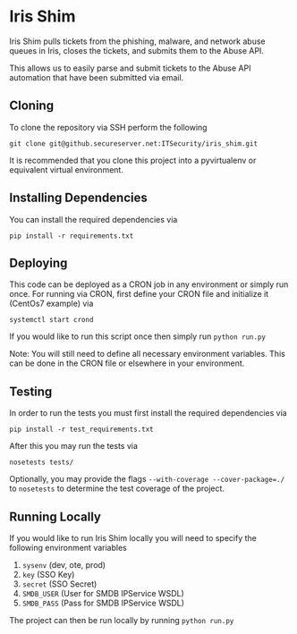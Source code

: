 # Iris Shim
Iris Shim pulls tickets from the phishing, malware, and network abuse queues in Iris, closes the tickets, and submits them to the Abuse API.

This allows us to easily parse and submit tickets to the Abuse API automation that have been submitted via email.

## Cloning
 To clone the repository via SSH perform the following
 ```
 git clone git@github.secureserver.net:ITSecurity/iris_shim.git
 ```

 It is recommended that you clone this project into a pyvirtualenv or equivalent virtual environment.

## Installing Dependencies
You can install the required dependencies via
```
pip install -r requirements.txt
```

 ## Deploying
This code can be deployed as a CRON job in any environment or simply run once. For running via CRON, first define your CRON file and initialize it (CentOs7 example) via
```
systemctl start crond
```
If you would like to run this script once then simply run `python run.py`

Note: You will still need to define all necessary environment variables. This can be done in the CRON file or elsewhere in your environment.
 

 ## Testing
 In order to run the tests you must first install the required dependencies via
 ```
 pip install -r test_requirements.txt
 ```

 After this you may run the tests via
 ```
 nosetests tests/
 ```

 Optionally, you may provide the flags `--with-coverage --cover-package=./` to `nosetests` to determine the test coverage of the project.


 ## Running Locally
 If you would like to run Iris Shim locally you will need to specify the following environment variables
 1. `sysenv` (dev, ote, prod)
 2. `key` (SSO Key)
 3. `secret` (SSO Secret)
 4. `SMDB_USER` (User for SMDB IPService WSDL)
 5. `SMDB_PASS` (Pass for SMDB IPService WSDL)

The project can then be run locally by running `python run.py`